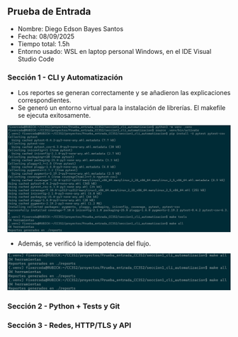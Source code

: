 ## Prueba de Entrada

-   Nombre: Diego Edson Bayes Santos
-   Fecha: 08/09/2025
-   Tiempo total: 1.5h
-   Entorno usado: WSL en laptop personal Windows, en el IDE Visual Studio Code

### Sección 1 - CLI y Automatización

-   Los reportes se generan correctamente y se añadieron las explicaciones correspondientes.
-   Se generó un entorno virtual para la instalación de librerías. El makefile se ejecuta exitosamente.

![Make all](./imagenes/makefile-all.png)

-   Además, se verificó la idempotencia del flujo.

![Make Idempotencia](./imagenes/makefile-idempotencia.png)

### Sección 2 - Python + Tests y Git

### Sección 3 - Redes, HTTP/TLS y API
